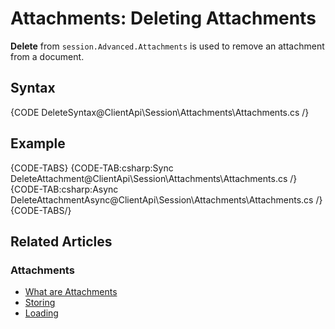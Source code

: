 # Attachments: Deleting Attachments

**Delete** from `session.Advanced.Attachments` is used to remove an attachment from a document.

## Syntax

{CODE DeleteSyntax@ClientApi\Session\Attachments\Attachments.cs /}

## Example

{CODE-TABS}
{CODE-TAB:csharp:Sync DeleteAttachment@ClientApi\Session\Attachments\Attachments.cs /}
{CODE-TAB:csharp:Async DeleteAttachmentAsync@ClientApi\Session\Attachments\Attachments.cs /}
{CODE-TABS/}

## Related Articles

### Attachments

- [What are Attachments](../../../client-api/session/attachments/what-are-attachments)
- [Storing](../../../client-api/session/attachments/storing)
- [Loading](../../../client-api/session/attachments/loading)
